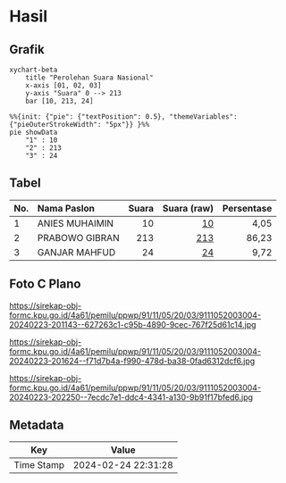 # Hasil

## Grafik

```mermaid
xychart-beta
    title "Perolehan Suara Nasional"
    x-axis [01, 02, 03]
    y-axis "Suara" 0 --> 213
    bar [10, 213, 24]
```

```mermaid
%%{init: {"pie": {"textPosition": 0.5}, "themeVariables": {"pieOuterStrokeWidth": "5px"}} }%%
pie showData
    "1" : 10
    "2" : 213
    "3" : 24
```

## Tabel

| No. | Nama Paslon    | Suara | Suara (raw) | Persentase |
|:--- |:-------------- | -----:| -----------:| ----------:|
| 1   | ANIES MUHAIMIN | 10    | [10][p-1]   | 4,05       |
| 2   | PRABOWO GIBRAN | 213   | [213][p-2]  | 86,23      |
| 3   | GANJAR MAHFUD  | 24    | [24][p-3]   | 9,72       |


[p-1]: https://github.com/gigit-pemilu/pemilu-2024/blob/main/pilpres/hitung-suara/sub/91-papua/sub/11-keerom/sub/05-skanto/sub/2003-arsopura/sub/004-tps/sub/paslon-1.txt
[p-2]: https://github.com/gigit-pemilu/pemilu-2024/blob/main/pilpres/hitung-suara/sub/91-papua/sub/11-keerom/sub/05-skanto/sub/2003-arsopura/sub/004-tps/sub/paslon-2.txt
[p-3]: https://github.com/gigit-pemilu/pemilu-2024/blob/main/pilpres/hitung-suara/sub/91-papua/sub/11-keerom/sub/05-skanto/sub/2003-arsopura/sub/004-tps/sub/paslon-3.txt

## Foto C Plano

https://sirekap-obj-formc.kpu.go.id/4a61/pemilu/ppwp/91/11/05/20/03/9111052003004-20240223-201143--627263c1-c95b-4890-9cec-767f25d61c14.jpg

https://sirekap-obj-formc.kpu.go.id/4a61/pemilu/ppwp/91/11/05/20/03/9111052003004-20240223-201624--f71d7b4a-f990-478d-ba38-0fad6312dcf6.jpg

https://sirekap-obj-formc.kpu.go.id/4a61/pemilu/ppwp/91/11/05/20/03/9111052003004-20240223-202250--7ecdc7e1-ddc4-4341-a130-9b91f17bfed6.jpg


## Metadata

| Key        | Value               |
| ---------- | ------------------- |
| Time Stamp | 2024-02-24 22:31:28 |



